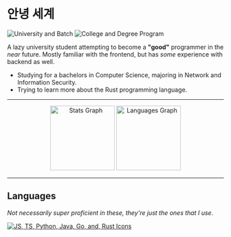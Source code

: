 # 안녕 세계

![University and Batch](https://img.shields.io/badge/DLSU-ID124-046A38)
![College and Degree Program](https://img.shields.io/badge/CCS-BSCS--NIS-046A38)

A lazy university student attempting to become a **"good"** programmer in the _near_ future. Mostly familiar with the
frontend, but has _some_ experience with backend as well.

- Studying for a bachelors in Computer Science, majoring in Network and Information Security.
- Trying to learn more about the Rust programming language.

---

<div align="center">
  <img
    src="https://github-readme-stats.vercel.app/api?username=CielSachen&hide_title=false&hide_rank=false&show_icons=true&include_all_commits=true&count_private=true&disable_animations=false&theme=great-gatsby&locale=en&hide_border=true&custom_title=Stats"
    height="150"
    alt="Stats Graph"
  />
  <img
    src="https://github-readme-stats.vercel.app/api/top-langs?username=CielSachen&locale=en&hide_title=false&layout=compact&card_width=320&langs_count=5&theme=great-gatsby&hide_border=true"
    height="150"
    alt="Languages Graph"
  />
</div>

---

## Languages

_Not necessarily super proficient in these, they're just the ones that I use._

[![JS, TS, Python, Java, Go, and, Rust Icons](https://skillicons.dev/icons?i=js,ts,py,java,go,rust)](https://skillicons.dev)

